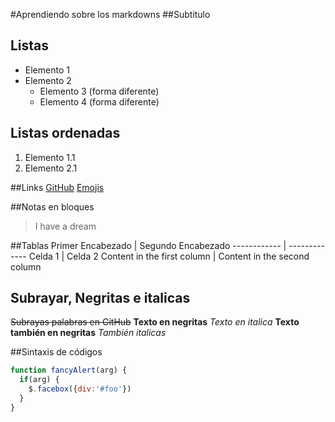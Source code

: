 #Aprendiendo sobre los markdowns
##Subtitulo






## Listas
* Elemento 1
* Elemento 2
  * Elemento 3 (forma diferente)
  * Elemento 4 (forma diferente)

## Listas ordenadas
1. Elemento 1.1
2. Elemento 2.1


##Links
[GitHub](http://github.com)
[Emojis](https://github.com/ikatyang/emoji-cheat-sheet/blob/master/README.md)

##Notas en bloques
> I have a dream

##Tablas 
Primer Encabezado | Segundo Encabezado
------------ | -------------
Celda 1 | Celda 2
Content in the first column | Content in the second column

##  Subrayar, Negritas e italicas
~~Subrayas palabras en GitHub~~
**Texto en negritas**
*Texto en italica*
__Texto también en negritas__
_También italicas_

##Sintaxis de códigos
```javascript
function fancyAlert(arg) {
  if(arg) {
    $.facebox({div:'#foo'})
  }
}
```






